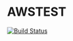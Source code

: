 # AWSTEST
[![Build Status](https://app.travis-ci.com/Sungkyu118/AWSTEST.svg?branch=master)](https://app.travis-ci.com/Sungkyu118/AWSTEST)
